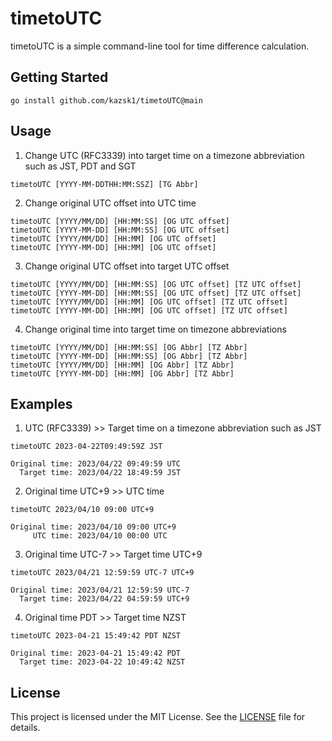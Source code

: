 # timetoUTC
timetoUTC is a simple command-line tool for time difference calculation.


## Getting Started

```
go install github.com/kazsk1/timetoUTC@main
```

## Usage
1. Change UTC (RFC3339) into target time on a timezone abbreviation such as JST, PDT and SGT
```
timetoUTC [YYYY-MM-DDTHH:MM:SSZ] [TG Abbr]
```

2. Change original UTC offset into UTC time
```
timetoUTC [YYYY/MM/DD] [HH:MM:SS] [OG UTC offset]
timetoUTC [YYYY-MM-DD] [HH:MM:SS] [OG UTC offset]
timetoUTC [YYYY/MM/DD] [HH:MM] [OG UTC offset]
timetoUTC [YYYY-MM-DD] [HH:MM] [OG UTC offset]
```

3. Change original UTC offset into target UTC offset
```
timetoUTC [YYYY/MM/DD] [HH:MM:SS] [OG UTC offset] [TZ UTC offset]
timetoUTC [YYYY-MM-DD] [HH:MM:SS] [OG UTC offset] [TZ UTC offset]
timetoUTC [YYYY/MM/DD] [HH:MM] [OG UTC offset] [TZ UTC offset]
timetoUTC [YYYY-MM-DD] [HH:MM] [OG UTC offset] [TZ UTC offset]

```

4. Change original time into target time on timezone abbreviations
```
timetoUTC [YYYY/MM/DD] [HH:MM:SS] [OG Abbr] [TZ Abbr]
timetoUTC [YYYY-MM-DD] [HH:MM:SS] [OG Abbr] [TZ Abbr]
timetoUTC [YYYY/MM/DD] [HH:MM] [OG Abbr] [TZ Abbr]
timetoUTC [YYYY-MM-DD] [HH:MM] [OG Abbr] [TZ Abbr]
```

## Examples

1. UTC (RFC3339) >> Target time on a timezone abbreviation such as JST
```
timetoUTC 2023-04-22T09:49:59Z JST

Original time: 2023/04/22 09:49:59 UTC
  Target time: 2023/04/22 18:49:59 JST
```

2. Original time UTC+9 >> UTC time
```
timetoUTC 2023/04/10 09:00 UTC+9

Original time: 2023/04/10 09:00 UTC+9
     UTC time: 2023/04/10 00:00 UTC
```

3. Original time UTC-7 >> Target time UTC+9
```
timetoUTC 2023/04/21 12:59:59 UTC-7 UTC+9

Original time: 2023/04/21 12:59:59 UTC-7
  Target time: 2023/04/22 04:59:59 UTC+9
```

4. Original time PDT >> Target time NZST
```
timetoUTC 2023-04-21 15:49:42 PDT NZST

Original time: 2023-04-21 15:49:42 PDT
  Target time: 2023-04-22 10:49:42 NZST
```


## License

This project is licensed under the MIT License. See the [LICENSE](LICENSE.txt) file for details.
